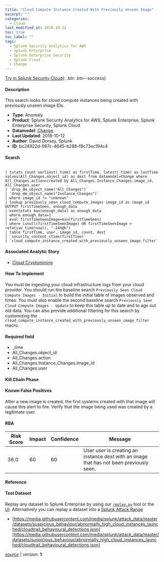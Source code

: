 ```yaml
---
title: "Cloud Compute Instance Created With Previously Unseen Image"
excerpt: ""
categories:
  - Cloud
last_modified_at: 2018-10-12
toc: true
toc_label: ""
tags:
  - Splunk Security Analytics for AWS
  - Splunk Enterprise
  - Splunk Enterprise Security
  - Splunk Cloud
  - Change
---
```




[Try in Splunk Security Cloud](https://www.splunk.com/en_us/cyber-security.html){: .btn .btn--success}

#### Description

This search looks for cloud compute instances being created with previously unseen image IDs.

- **Type**: Anomaly
- **Product**: Splunk Security Analytics for AWS, Splunk Enterprise, Splunk Enterprise Security, Splunk Cloud
- **Datamodel**: [Change](https://docs.splunk.com/Documentation/CIM/latest/User/Change)
- **Last Updated**: 2018-10-12
- **Author**: David Dorsey, Splunk
- **ID**: bc24922d-987c-4645-b288-f8c73ec194c4



#### Search

```

| tstats count earliest(_time) as firstTime, latest(_time) as lastTime values(All_Changes.object_id) as dest from datamodel=Change where All_Changes.action=created by All_Changes.Instance_Changes.image_id, All_Changes.user 
| `drop_dm_object_name("All_Changes")` 
| `drop_dm_object_name("Instance_Changes")` 
| where image_id != "unknown" 
| lookup previously_seen_cloud_compute_images image_id as image_id OUTPUT firstTimeSeen, enough_data 
| eventstats max(enough_data) as enough_data 
| where enough_data=1 
| eval firstTimeSeenImage=min(firstTimeSeen) 
| where isnull(firstTimeSeenImage) OR firstTimeSeenImage > relative_time(now(), "-24h@h") 
| table firstTime, user, image_id, count, dest 
| `security_content_ctime(firstTime)` 
| `cloud_compute_instance_created_with_previously_unseen_image_filter`
```

#### Associated Analytic Story
* [Cloud Cryptomining](/stories/cloud_cryptomining)


#### How To Implement
You must be ingesting your cloud infrastructure logs from your cloud provider. You should run the baseline search `Previously Seen Cloud Compute Images - Initial` to build the initial table of images observed and times. You must also enable the second baseline search `Previously Seen Cloud Compute Images - Update` to keep this table up to date and to age out old data. You can also provide additional filtering for this search by customizing the `cloud_compute_instance_created_with_previously_unseen_image_filter` macro.

#### Required field
* _time
* All_Changes.object_id
* All_Changes.action
* All_Changes.Instance_Changes.image_id
* All_Changes.user


#### Kill Chain Phase


#### Known False Positives
After a new image is created, the first systems created with that image will cause this alert to fire.  Verify that the image being used was created by a legitimate user.


#### RBA

| Risk Score  | Impact      | Confidence   | Message      |
| ----------- | ----------- |--------------|--------------|
| 36.0 | 60 | 60 | User $user$ is creating an instance $dest$ with an image that has not been previously seen. |




#### Reference


#### Test Dataset
Replay any dataset to Splunk Enterprise by using our [`replay.py`](https://github.com/splunk/attack_data#using-replaypy) tool or the [UI](https://github.com/splunk/attack_data#using-ui).
Alternatively you can replay a dataset into a [Splunk Attack Range](https://github.com/splunk/attack_range#replay-dumps-into-attack-range-splunk-server)

* [https://media.githubusercontent.com/media/splunk/attack_data/master/datasets/suspicious_behaviour/abnormally_high_cloud_instances_launched/cloudtrail_behavioural_detections.json](https://media.githubusercontent.com/media/splunk/attack_data/master/datasets/suspicious_behaviour/abnormally_high_cloud_instances_launched/cloudtrail_behavioural_detections.json)


[*source*](https://github.com/splunk/security_content/tree/develop/detections/cloud/cloud_compute_instance_created_with_previously_unseen_image.yml) \| *version*: **1**